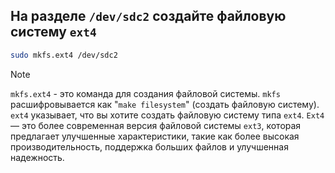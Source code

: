 ## На разделе `/dev/sdc2` создайте файловую систему `ext4`


```bash
sudo mkfs.ext4 /dev/sdc2
```

> [!NOTE]
> `mkfs.ext4` - это команда для создания файловой системы. `mkfs` расшифровывается как "`make filesystem`"
> (создать файловую систему). `ext4` указывает, что вы хотите создать файловую систему типа `ext4`. 
> `Ext4` — это более современная версия файловой системы `ext3`, которая предлагает улучшенные характеристики, 
> такие как более высокая производительность, поддержка больших файлов и улучшенная надежность.


